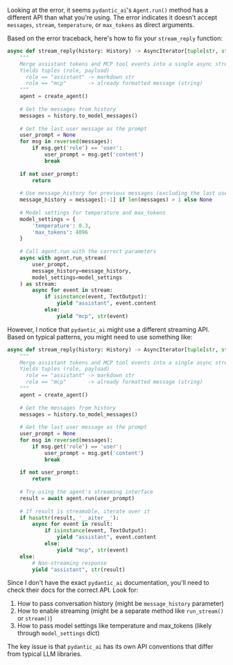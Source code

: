Looking at the error, it seems `pydantic_ai`'s `Agent.run()` method has a different API than what you're using. The error indicates it doesn't accept `messages`, `stream`, `temperature`, or `max_tokens` as direct arguments.

Based on the error traceback, here's how to fix your `stream_reply` function:

```python
async def stream_reply(history: History) -> AsyncIterator[tuple[str, str]]:
    """
    Merge assistant tokens and MCP tool events into a single async stream.
    Yields tuples (role, payload)
      role == "assistant" -> markdown str
      role == "mcp"       -> already formatted message (string)
    """
    agent = create_agent()
    
    # Get the messages from history
    messages = history.to_model_messages()
    
    # Get the last user message as the prompt
    user_prompt = None
    for msg in reversed(messages):
        if msg.get('role') == 'user':
            user_prompt = msg.get('content')
            break
    
    if not user_prompt:
        return
    
    # Use message_history for previous messages (excluding the last user message)
    message_history = messages[:-1] if len(messages) > 1 else None
    
    # Model settings for temperature and max_tokens
    model_settings = {
        'temperature': 0.3,
        'max_tokens': 4096
    }
    
    # Call agent.run with the correct parameters
    async with agent.run_stream(
        user_prompt,
        message_history=message_history,
        model_settings=model_settings
    ) as stream:
        async for event in stream:
            if isinstance(event, TextOutput):
                yield "assistant", event.content
            else:
                yield "mcp", str(event)
```

However, I notice that `pydantic_ai` might use a different streaming API. Based on typical patterns, you might need to use something like:

```python
async def stream_reply(history: History) -> AsyncIterator[tuple[str, str]]:
    """
    Merge assistant tokens and MCP tool events into a single async stream.
    Yields tuples (role, payload)
      role == "assistant" -> markdown str
      role == "mcp"       -> already formatted message (string)
    """
    agent = create_agent()
    
    # Get the messages from history
    messages = history.to_model_messages()
    
    # Get the last user message as the prompt
    user_prompt = None
    for msg in reversed(messages):
        if msg.get('role') == 'user':
            user_prompt = msg.get('content')
            break
    
    if not user_prompt:
        return
    
    # Try using the agent's streaming interface
    result = await agent.run(user_prompt)
    
    # If result is streamable, iterate over it
    if hasattr(result, '__aiter__'):
        async for event in result:
            if isinstance(event, TextOutput):
                yield "assistant", event.content
            else:
                yield "mcp", str(event)
    else:
        # Non-streaming response
        yield "assistant", str(result)
```

Since I don't have the exact `pydantic_ai` documentation, you'll need to check their docs for the correct API. Look for:
1. How to pass conversation history (might be `message_history` parameter)
2. How to enable streaming (might be a separate method like `run_stream()` or `stream()`)
3. How to pass model settings like temperature and max_tokens (likely through `model_settings` dict)

The key issue is that `pydantic_ai` has its own API conventions that differ from typical LLM libraries.

